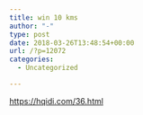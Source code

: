 ```yaml
---
title: win 10 kms
author: "-"
type: post
date: 2018-03-26T13:48:54+00:00
url: /?p=12072
categories:
  - Uncategorized

---
```

https://hqidi.com/36.html